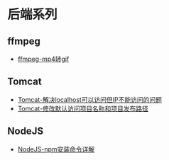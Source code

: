 # 后端系列

## ffmpeg
* [ffmpeg-mp4转gif](./2021/2021-01/2021-01-28/ffmpeg-mp4转gif.md)

## Tomcat
* [Tomcat-解决localhost可以访问但IP不能访问的问题](./2020/2020-09/2020-09-15/Tomcat-解决localhost可以访问但IP不能访问的问题.md)
* [Tomcat-修改默认访问项目名称和项目发布路径](./2020/2020-09/2020-09-25/Tomcat-修改默认访问项目名称和项目发布路径.md)

## NodeJS
* [NodeJS-npm安装命令详解](./2020/2020-09/2020-09-28/NodeJS-npm安装命令详解.md)
